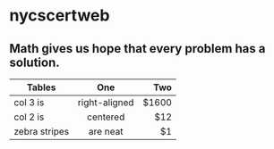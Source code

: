 # nycscertweb

## Math gives us hope that every problem has a solution.

| Tables        | One           | Two   |
| ------------- |:-------------:| -----:|
| col 3 is      | right-aligned | $1600 |
| col 2 is      | centered      |   $12 |
| zebra stripes | are neat      |    $1 |


